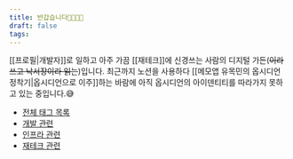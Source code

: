 ```yaml
---
title: 반갑습니다🖐🏻🖐🏻
draft: false
tags:
---
```

[[프로필|개발자]]로 일하고 아주 가끔 [[재테크]]에 신경쓰는 사람의 디지털 가든(~~이라 쓰고 낙서장이라 읽는~~)입니다. 최근까지 노션을 사용하다 [[메모앱 유목민의 옵시디언 정착기|옵시디언으로 이주]]하는 바람에 아직 옵시디언의 아이덴티티를 따라가지 못하고 있는 중입니다.😅

- [전체 태그 목록](/tags/)
- [개발 관련](/dev)
- [인프라 관련](/infra)
- [재테크 관련](/PersonalFinance/)
